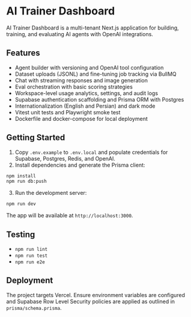 # AI Trainer Dashboard

AI Trainer Dashboard is a multi-tenant Next.js application for building, training, and evaluating AI agents with OpenAI integrations.

## Features

- Agent builder with versioning and OpenAI tool configuration
- Dataset uploads (JSONL) and fine-tuning job tracking via BullMQ
- Chat with streaming responses and image generation
- Eval orchestration with basic scoring strategies
- Workspace-level usage analytics, settings, and audit logs
- Supabase authentication scaffolding and Prisma ORM with Postgres
- Internationalization (English and Persian) and dark mode
- Vitest unit tests and Playwright smoke test
- Dockerfile and docker-compose for local deployment

## Getting Started

1. Copy `.env.example` to `.env.local` and populate credentials for Supabase, Postgres, Redis, and OpenAI.
2. Install dependencies and generate the Prisma client:

```bash
npm install
npm run db:push
```

3. Run the development server:

```bash
npm run dev
```

The app will be available at `http://localhost:3000`.

## Testing

- `npm run lint`
- `npm run test`
- `npm run e2e`

## Deployment

The project targets Vercel. Ensure environment variables are configured and Supabase Row Level Security policies are applied as outlined in `prisma/schema.prisma`.
